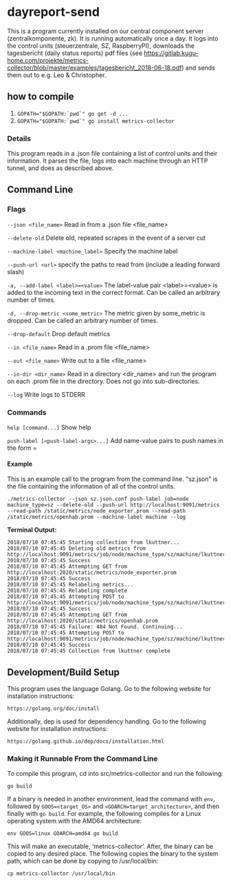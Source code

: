 # dayreport-send
This is a program currently installed on our central component server (zentralkomponente, zk). It is running automatically once a day. It logs into the control units (steuerzentrale, SZ, RaspberryPI), downloads the tagesbericht (daily status reports) pdf files (see https://gitlab.kugu-home.com/projekte/metrics-collector/blob/master/examples/tagesbericht_2018-06-18.pdf) and sends them out to e.g. Leo & Christopher.

## how to compile

1. ```GOPATH="$GOPATH:`pwd`" go get -d ...```
2. ```GOPATH="$GOPATH:`pwd`" go install metrics-collector```

### Details
This program reads in a .json file containing a list of control units and their information. It parses the file, logs into each machine through an HTTP tunnel, and does as described above.

## Command Line

### Flags
`--json <file_name>`
Read in from a .json file \<file_name\>

`--delete-old`
Delete old, repeated scrapes in the event of a server cut

`--machine-label <machine_label>`
Specify the machine label

`--push-url <url>`
specify the paths to read from (include a leading forward slash)

`-a, --add-label <label>=<value>`
The label-value pair \<label\>=\<value\> is added to the incoming text in the correct format. Can be called an arbitrary number of times.

`-d, --drop-metric <some_metric>`
The metric given by some_metric is dropped. Can be called an arbitrary number of times.

`--drop-default`
Drop default metrics

`--in <file_name>`
Read in a .prom file \<file_name\>

`--out <file_name>`
Write out to a file \<file_name\>

`--in-dir <dir_name>`
Read in a directory \<dir_name\> and run the program on each .prom file in the directory. Does not go into sub-directories.

`--log`
Write logs to STDERR

### Commands
`help [command...]`
Show help

`push-label [<push-label-args>...]`
Add name-value pairs to push names in the form <name>=<value>


#### Example
This is an example call to the program from the command line. "sz.json" is the file containing the information of all of the control units.
```
./metrics-collector --json sz.json.conf push-label job=node machine_type=sz --delete-old --push-url http://localhost:9091/metrics --read-path /static/metrics/node_exporter.prom --read-path /static/metrics/openhab.prom --machine-label machine --log
```

**Terminal Output:**
```
2018/07/10 07:45:45 Starting collection from lkuttner...
2018/07/10 07:45:45 Deleting old metrics from http://localhost:9091/metrics/job/node/machine_type/sz/machine/lkuttner
2018/07/10 07:45:45 Success
2018/07/10 07:45:45 Attempting GET from http://localhost:2020/static/metrics/node_exporter.prom
2018/07/10 07:45:45 Success
2018/07/10 07:45:45 Relabeling metrics...
2018/07/10 07:45:45 Relabeling complete
2018/07/10 07:45:45 Attempting POST to http://localhost:9091/metrics/job/node/machine_type/sz/machine/lkuttner
2018/07/10 07:45:45 Success
2018/07/10 07:45:45 Attempting GET from http://localhost:2020/static/metrics/openhab.prom
2018/07/10 07:45:45 Failure: 404 Not Found. Continuing...
2018/07/10 07:45:45 Attempting POST to http://localhost:9091/metrics/job/node/machine_type/sz/machine/lkuttner
2018/07/10 07:45:45 Success
2018/07/10 07:45:45 Collection from lkuttner complete

```

## Development/Build Setup
This program uses the language Golang. Go to the following website for installation instructions:
```
https://golang.org/doc/install
```

Additionally, dep is used for dependency handling. Go to the following website for installation instructions:
```
https://golang.github.io/dep/docs/installation.html
```

### Making it Runnable From the Command Line
To compile this program, cd into src/metrics-collector and run the following:
```
go build
```
If a binary is needed in another environment, lead the command with `env`, followed by `GOOS=<target_OS>` and `<GOARCH=target_architecture>`, and then finally with `go build`. For example, the following compiles for a Linux operating system with the AMD64 architecture:
```
env GOOS=linux GOARCH=amd64 go build
```

This will make an executable, ‘metrics-collector’. After, the binary can be copied to any desired place. The following copies the binary to the system path, which can be done by copying to /usr/local/bin:
```
cp metrics-collector /usr/local/bin
```
